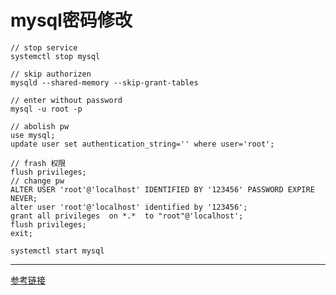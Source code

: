 # mysql密码修改

```
// stop service
systemctl stop mysql

// skip authorizen
mysqld --shared-memory --skip-grant-tables

// enter without password
mysql -u root -p

// abolish pw
use mysql;
update user set authentication_string='' where user='root';

// frash 权限
flush privileges;
// change pw
ALTER USER 'root'@'localhost' IDENTIFIED BY '123456' PASSWORD EXPIRE NEVER; 
alter user 'root'@'localhost' identified by '123456';
grant all privileges  on *.*  to "root"@'localhost';
flush privileges;
exit;

systemctl start mysql
```

---

[参考链接](https://blog.csdn.net/qq_40757240/article/details/118068317)